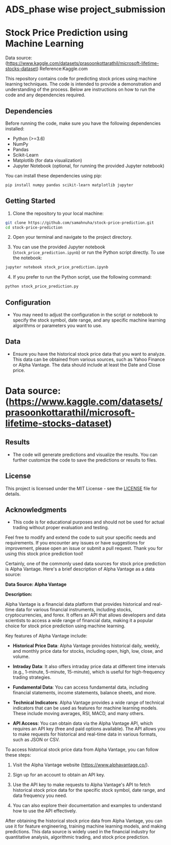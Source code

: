# ADS_phase wise project_submission
# Stock Price Prediction using Machine Learning

Data source:(https://www.kaggle.com/datasets/prasoonkottarathil/microsoft-lifetime-stocks-dataset)
Reference:Kaggle.com


This repository contains code for predicting stock prices using machine learning techniques. The code is intended to provide a demonstration and understanding of the process. Below are instructions on how to run the code and any dependencies required.

## Dependencies

Before running the code, make sure you have the following dependencies installed:

- Python (>=3.6)
- NumPy
- Pandas
- Scikit-Learn
- Matplotlib (for data visualization)
- Jupyter Notebook (optional, for running the provided Jupyter notebook)

You can install these dependencies using pip:

```bash
pip install numpy pandas scikit-learn matplotlib jupyter
```

## Getting Started

1. Clone the repository to your local machine:

```bash
git clone https://github.com/samahnuha/stock-price-prediction.git
cd stock-price-prediction
```

2. Open your terminal and navigate to the project directory.

3. You can use the provided Jupyter notebook (`stock_price_prediction.ipynb`) or run the Python script directly. To use the notebook:

```bash
jupyter notebook stock_price_prediction.ipynb
```

4. If you prefer to run the Python script, use the following command:

```bash
python stock_price_prediction.py
```

## Configuration

- You may need to adjust the configuration in the script or notebook to specify the stock symbol, date range, and any specific machine learning algorithms or parameters you want to use.

## Data

- Ensure you have the historical stock price data that you want to analyze. This data can be obtained from various sources, such as Yahoo Finance or Alpha Vantage. The data should include at least the Date and Close price.

# Data source:(https://www.kaggle.com/datasets/prasoonkottarathil/microsoft-lifetime-stocks-dataset)

## Results

- The code will generate predictions and visualize the results. You can further customize the code to save the predictions or results to files.

## License

This project is licensed under the MIT License - see the [LICENSE](LICENSE) file for details.

## Acknowledgments

- This code is for educational purposes and should not be used for actual trading without proper evaluation and testing.

Feel free to modify and extend the code to suit your specific needs and requirements. If you encounter any issues or have suggestions for improvement, please open an issue or submit a pull request. Thank you for using this stock price prediction tool!

Certainly, one of the commonly used data sources for stock price prediction is Alpha Vantage. Here's a brief description of Alpha Vantage as a data source:

**Data Source: Alpha Vantage**

**Description:**

Alpha Vantage is a financial data platform that provides historical and real-time data for various financial instruments, including stocks, cryptocurrencies, and forex. It offers an API that allows developers and data scientists to access a wide range of financial data, making it a popular choice for stock price prediction using machine learning.

Key features of Alpha Vantage include:

- **Historical Price Data**: Alpha Vantage provides historical daily, weekly, and monthly price data for stocks, including open, high, low, close, and volume.

- **Intraday Data**: It also offers intraday price data at different time intervals (e.g., 1-minute, 5-minute, 15-minute), which is useful for high-frequency trading strategies.

- **Fundamental Data**: You can access fundamental data, including financial statements, income statements, balance sheets, and more.

- **Technical Indicators**: Alpha Vantage provides a wide range of technical indicators that can be used as features for machine learning models. These include moving averages, RSI, MACD, and many others.

- **API Access**: You can obtain data via the Alpha Vantage API, which requires an API key (free and paid options available). The API allows you to make requests for historical and real-time data in various formats, such as JSON or CSV.

To access historical stock price data from Alpha Vantage, you can follow these steps:

1. Visit the Alpha Vantage website (https://www.alphavantage.co/).

2. Sign up for an account to obtain an API key.

3. Use the API key to make requests to Alpha Vantage's API to fetch historical stock price data for the specific stock symbol, date range, and data frequency you need.

4. You can also explore their documentation and examples to understand how to use the API effectively.

After obtaining the historical stock price data from Alpha Vantage, you can use it for feature engineering, training machine learning models, and making predictions. This data source is widely used in the financial industry for quantitative analysis, algorithmic trading, and stock price prediction.
